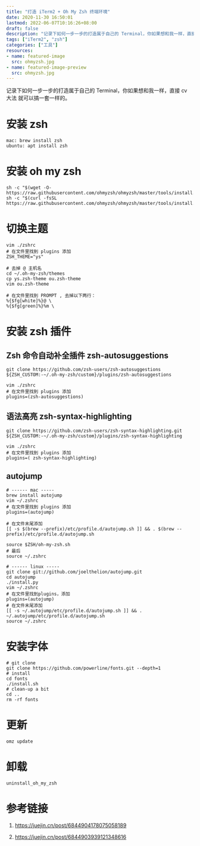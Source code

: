 ```yaml
---
title: "打造 iTerm2 + Oh My Zsh 终端环境"
date: 2020-11-30 16:50:01
lastmod: 2022-06-07T10:16:26+08:00
draft: false
description: "记录下如何一步一步的打造属于自己的 Terminal，你如果想和我一样，直接 cv 大法 就可以搞一套一样的。"
tags: ["iTerm2", "zsh"]
categories: ["工具"]
resources:
- name: featured-image
  src: ohmyzsh.jpg
- name: featured-image-preview
  src: ohmyzsh.jpg
---
```


记录下如何一步一步的打造属于自己的 Terminal，你如果想和我一样，直接 cv 大法 就可以搞一套一样的。

# 安装 zsh
```
mac: brew install zsh
ubuntu: apt install zsh
```

# 安装 oh my zsh
```
sh -c "$(wget -O- https://raw.githubusercontent.com/ohmyzsh/ohmyzsh/master/tools/install.sh)"
sh -c "$(curl -fsSL https://raw.githubusercontent.com/ohmyzsh/ohmyzsh/master/tools/install.sh)"
```

# 切换主题 
```
vim ./zshrc
# 在文件里找到 plugins 添加
ZSH_THEME="ys"

# 去掉 @ 主机名 
cd ~/.oh-my-zsh/themes
cp ys.zsh-theme ou.zsh-theme
vim ou.zsh-theme

# 在文件里找到 PROMPT , 去掉以下两行：
%{$fg[white]%}@ \
%{$fg[green]%}%m \

```
# 安装 zsh 插件

## Zsh 命令自动补全插件 zsh-autosuggestions
```
git clone https://github.com/zsh-users/zsh-autosuggestions ${ZSH_CUSTOM:-~/.oh-my-zsh/custom}/plugins/zsh-autosuggestions

vim ./zshrc
# 在文件里找到 plugins 添加
plugins=(zsh-autosuggestions)
```

## 语法高亮 zsh-syntax-highlighting
```
git clone https://github.com/zsh-users/zsh-syntax-highlighting.git ${ZSH_CUSTOM:-~/.oh-my-zsh/custom}/plugins/zsh-syntax-highlighting

vim ./zshrc
# 在文件里找到 plugins 添加
plugins=( zsh-syntax-highlighting)
```
## autojump
```
# ------ mac -----
brew install autojump
vim ~/.zshrc
# 在文件里找到 plugins 添加
plugins=(autojump)

# 在文件末尾添加
[[ -s $(brew --prefix)/etc/profile.d/autojump.sh ]] && . $(brew --prefix)/etc/profile.d/autojump.sh

source $ZSH/oh-my-zsh.sh
# 最后
source ~/.zshrc

# ------ linux -----
git clone git://github.com/joelthelion/autojump.git
cd autojump
./install.py
vim ~/.zshrc
# 在文件里找到plugins，添加
plugins=(autojump)
# 在文件末尾添加
[[ -s ~/.autojump/etc/profile.d/autojump.sh ]] && . ~/.autojump/etc/profile.d/autojump.sh
source ~/.zshrc

```
# 安装字体
```
# git clone
git clone https://github.com/powerline/fonts.git --depth=1
# install
cd fonts
./install.sh
# clean-up a bit
cd ..
rm -rf fonts
```
# 更新
```
omz update
```
# 卸载
```
uninstall_oh_my_zsh
```
# 参考链接

1. https://juejin.cn/post/6844904178075058189

2. https://juejin.cn/post/6844903939121348616